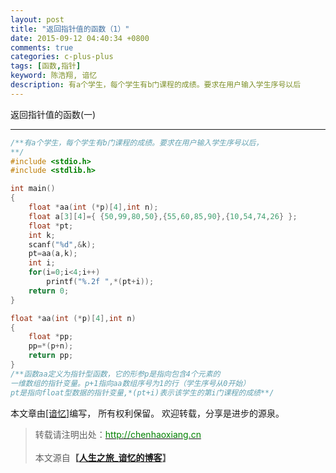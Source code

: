 ```yaml
---
layout: post
title: "返回指针值的函数（1）"
date: 2015-09-12 04:40:34 +0800
comments: true
categories: c-plus-plus
tags: [函数,指针]
keyword: 陈浩翔, 谙忆
description: 有a个学生，每个学生有b门课程的成绩。要求在用户输入学生序号以后
---
```


返回指针值的函数(一)

<!-- more -->
----------

```C++
/**有a个学生，每个学生有b门课程的成绩。要求在用户输入学生序号以后，
**/
#include <stdio.h>
#include <stdlib.h>

int main()
{
    float *aa(int (*p)[4],int n);
    float a[3][4]={ {50,99,80,50},{55,60,85,90},{10,54,74,26} };
    float *pt;
    int k;
    scanf("%d",&k);
    pt=aa(a,k);
    int i;
    for(i=0;i<4;i++)
        printf("%.2f ",*(pt+i));
    return 0;
}

float *aa(int (*p)[4],int n)
{
    float *pp;
    pp=*(p+n);
    return pp;
}
/**函数aa定义为指针型函数，它的形参p是指向包含4个元素的
一维数组的指针变量。p+1指向aa数组序号为1的行（学生序号从0开始）
pt是指向float型数据的指针变量,*(pt+i)表示该学生的第i门课程的成绩**/

```

本文章由<a href="http://chenhaoxiang.cn/">[谙忆]</a>编写， 所有权利保留。 
欢迎转载，分享是进步的源泉。
<blockquote cite='陈浩翔'>
<p background-color='#D3D3D3'>转载请注明出处：<a href='http://chenhaoxiang.cn'><font color="green">http://chenhaoxiang.cn</font></a><br><br>
本文源自<strong>【<a href='http://chenhaoxiang.cn' target='_blank'>人生之旅_谙忆的博客</a>】</strong></p>
</blockquote>

